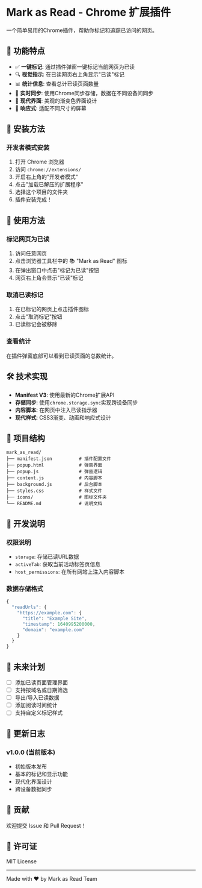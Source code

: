 # Mark as Read - Chrome 扩展插件

一个简单易用的Chrome插件，帮助你标记和追踪已访问的网页。

## 🌟 功能特点

- ✅ **一键标记**: 通过插件弹窗一键标记当前网页为已读
- 🔍 **视觉指示**: 在已读网页右上角显示"已读"标记
- 📊 **统计信息**: 查看总计已读页面数量
- 🔄 **实时同步**: 使用Chrome同步存储，数据在不同设备间同步
- 🎨 **现代界面**: 美观的渐变色界面设计
- 📱 **响应式**: 适配不同尺寸的屏幕

## 🚀 安装方法

### 开发者模式安装

1. 打开 Chrome 浏览器
2. 访问 `chrome://extensions/`
3. 开启右上角的"开发者模式"
4. 点击"加载已解压的扩展程序"
5. 选择这个项目的文件夹
6. 插件安装完成！

## 📖 使用方法

### 标记网页为已读

1. 访问任意网页
2. 点击浏览器工具栏中的 📚 "Mark as Read" 图标
3. 在弹出窗口中点击"标记为已读"按钮
4. 网页右上角会显示"已读"标记

### 取消已读标记

1. 在已标记的网页上点击插件图标
2. 点击"取消标记"按钮
3. 已读标记会被移除

### 查看统计

在插件弹窗底部可以看到已读页面的总数统计。

## 🛠️ 技术实现

- **Manifest V3**: 使用最新的Chrome扩展API
- **存储同步**: 使用`chrome.storage.sync`实现跨设备同步
- **内容脚本**: 在网页中注入已读指示器
- **现代样式**: CSS3渐变、动画和响应式设计

## 📁 项目结构

```
mark_as_read/
├── manifest.json          # 插件配置文件
├── popup.html             # 弹窗界面
├── popup.js               # 弹窗逻辑
├── content.js             # 内容脚本
├── background.js          # 后台脚本
├── styles.css             # 样式文件
├── icons/                 # 图标文件夹
└── README.md              # 说明文档
```

## 🔧 开发说明

### 权限说明

- `storage`: 存储已读URL数据
- `activeTab`: 获取当前活动标签页信息
- `host_permissions`: 在所有网站上注入内容脚本

### 数据存储格式

```javascript
{
  "readUrls": {
    "https://example.com": {
      "title": "Example Site",
      "timestamp": 1640995200000,
      "domain": "example.com"
    }
  }
}
```

## 🎯 未来计划

- [ ] 添加已读页面管理界面
- [ ] 支持按域名或日期筛选
- [ ] 导出/导入已读数据
- [ ] 添加阅读时间统计
- [ ] 支持自定义标记样式

## 📝 更新日志

### v1.0.0 (当前版本)
- 初始版本发布
- 基本的标记和显示功能
- 现代化界面设计
- 跨设备数据同步

## 🤝 贡献

欢迎提交 Issue 和 Pull Request！

## 📄 许可证

MIT License

---

Made with ❤️ by Mark as Read Team 